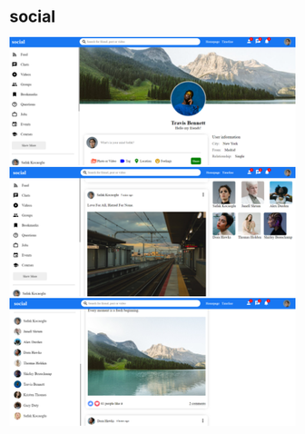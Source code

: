 # social

![Image](https://github.com/Ajeetbisht/social/blob/main/Screenshot_4.png)
![Image](https://github.com/Ajeetbisht/social/blob/main/Screenshot_5.png)
![Image](https://github.com/Ajeetbisht/social/blob/main/Screenshot_6.png)
